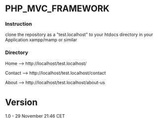 # PHP_MVC_FRAMEWORK

### Instruction

clone the repository as a "test.localhost" to your htdocs directory in your Application xampp/mamp or similar 

### Directory
Home    --> http://localhost/test.localhost/

Contact --> http://localhost/test.localhost/contact

About   --> http://localhost/test.localhost/about-us

# Version
1.0 - 29 November 21:46 CET
